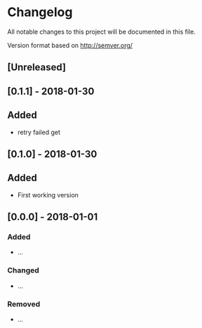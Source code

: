 # Changelog
All notable changes to this project will be documented in this file.

Version format based on http://semver.org/

## [Unreleased]

## [0.1.1] - 2018-01-30
## Added
- retry failed get

## [0.1.0] - 2018-01-30
## Added
- First working version

## [0.0.0] - 2018-01-01
### Added
- ...

### Changed
- ...

### Removed
- ...
